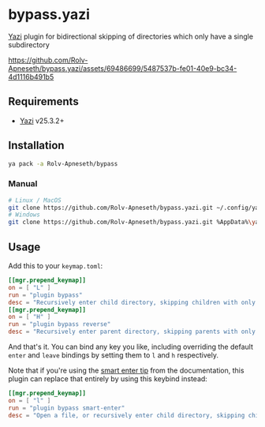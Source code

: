 # bypass.yazi

[Yazi](https://github.com/sxyazi/yazi) plugin for bidirectional skipping of directories which only have a single subdirectory

<https://github.com/Rolv-Apneseth/bypass.yazi/assets/69486699/5487537b-fe01-40e9-bc34-4d1116b491b5>

## Requirements

- [Yazi](https://github.com/sxyazi/yazi) v25.3.2+

## Installation

```bash
ya pack -a Rolv-Apneseth/bypass
```

### Manual

```sh
# Linux / MacOS
git clone https://github.com/Rolv-Apneseth/bypass.yazi.git ~/.config/yazi/plugins/bypass.yazi
# Windows
git clone https://github.com/Rolv-Apneseth/bypass.yazi.git %AppData%\yazi\config\plugins\bypass.yazi
```

## Usage

Add this to your `keymap.toml`:

```toml
[[mgr.prepend_keymap]]
on = [ "L" ]
run = "plugin bypass"
desc = "Recursively enter child directory, skipping children with only a single subdirectory"
[[mgr.prepend_keymap]]
on = [ "H" ]
run = "plugin bypass reverse"
desc = "Recursively enter parent directory, skipping parents with only a single subdirectory"
```

And that's it. You can bind any key you like, including overriding the default `enter` and `leave` bindings by setting them to `l` and `h` respectively.

Note that  if you're using the [smart enter tip](https://yazi-rs.github.io/docs/tips#smart-enter) from the documentation, this plugin can replace that entirely by using this keybind instead:

```toml
[[mgr.prepend_keymap]]
on = [ "l" ]
run = "plugin bypass smart-enter"
desc = "Open a file, or recursively enter child directory, skipping children with only a single subdirectory"
```
